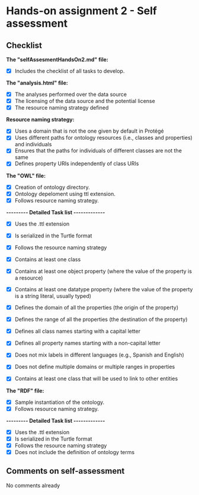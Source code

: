 # Hands-on assignment 2 - Self assessment #

## Checklist ##

**The "selfAssesmentHandsOn2.md" file:**

- [X] Includes the checklist of all tasks to develop.

**The "analysis.html" file:**

- [X]  The analyses performed over the data source
- [X] The licensing of the data source and the potential license
- [X] The resource naming strategy defined

**Resource naming strategy:**
- [X] Uses a domain that is not the one given by default in Protégé
- [X] Uses different paths for ontology resources (i.e., classes and properties) and individuals
- [X] Ensures that the paths for individuals of different classes are not the same
- [X] Defines property URIs independently of class URIs

**The "OWL" file:**

- [X] Creation of ontology directory.
- [X] Ontology depeloment using ttl extension.
- [X] Follows resource naming strategy.

**--------- Detailed Task list -------------**
- [X] Uses the .ttl extension
- [X] Is serialized in the Turtle format
- [X] Follows the resource naming strategy
- [X] Contains at least one class
- [X] Contains at least one object property (where the value of the property is a resource)
- [X] Contains at least one datatype property (where the value of the property is a string literal, usually typed)
- [X] Defines the domain of all the properties (the origin of the property)
- [X] Defines the range of all the properties (the destination of the property)
- [X] Defines all class names starting with a capital letter
- [X] Defines all property names starting with a non-capital letter
- [X] Does not mix labels in different languages (e.g., Spanish and English)
- [X] Does not define multiple domains or multiple ranges in properties
- [X] Contains at least one class that will be used to link to other entities


**The "RDF" file:**

- [X] Sample instantiation of the ontology.
- [X] Follows resource naming strategy.

**--------- Detailed Task list -------------**
- [X] Uses the .ttl extension
- [X] Is serialized in the Turtle format
- [X] Follows the resource naming strategy
- [X] Does not include the definition of ontology terms

## Comments on self-assessment ##

 No comments already